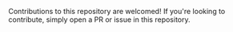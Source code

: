 Contributions to this repository are welcomed! If you're looking to contribute, simply open a PR or issue in this repository.
